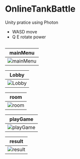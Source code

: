# OnlineTankBattle
Unity pratice using Photon 
- WASD move
- Q E rotate power
##
| mainMenu |
|-----|
| ![mainMenu](https://github.com/92Jay0810/OnlineTankBattle/assets/96120430/423b3b22-f6ea-495c-a9d3-cf89ea542c98) |

| Lobby |
|-----|
| ![Lobby](https://github.com/92Jay0810/OnlineTankBattle/assets/96120430/bd1816e6-0d14-4105-b7b4-ce700d673248) | 

| room |
|-----|
| ![room](https://github.com/92Jay0810/OnlineTankBattle/assets/96120430/b331aac5-7f03-490a-959b-3c43ce05592a)| 

| playGame |
|-----|
 |![playGame](https://github.com/92Jay0810/OnlineTankBattle/assets/96120430/2e724305-3f27-467a-a99e-0be60248d102) |

 | result |
|-----|
| ![result](https://github.com/92Jay0810/OnlineTankBattle/assets/96120430/d5965a18-ea8a-4ca5-ab68-5aefa2defd36) | 
